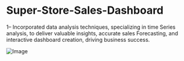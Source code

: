 # Super-Store-Sales-Dashboard

 1– Incorporated data analysis techniques, specializing in time  Series analysis, to deliver valuable insights, accurate sales  Forecasting, and interactive dashboard  creation, driving business success.  

![Image](https://github.com/user-attachments/assets/d559b8e4-5072-4534-aaf9-7cacfcc563f5)
